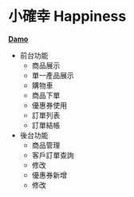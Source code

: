 # 小確幸 Happiness


**[Damo](https://cai-yi-ru.github.io/happiness/#/)**


+ 前台功能
	+ 商品展示
	+ 單一產品展示
	+ 購物車
	+ 商品下單
	+ 優惠券使用
	+ 訂單列表
	+ 訂單結帳
+ 後台功能
	+ 商品管理
	+ 客戶訂單查詢
	+ 修改
	+ 優惠券新增
	+ 修改
